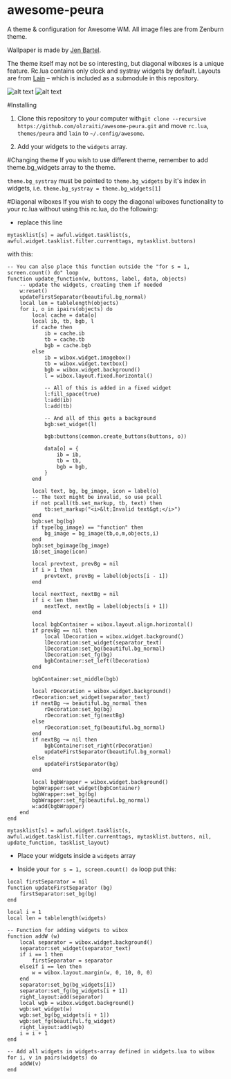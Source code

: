 # awesome-peura
A theme & configuration for Awesome WM. All image files are from Zenburn theme.

Wallpaper is made by [Jen Bartel](http://www.jenbartel.com/).

The theme itself may not be so interesting, but diagonal wiboxes is a unique feature. 
Rc.lua contains only clock and systray widgets by default. Layouts are from [Lain](https://github.com/copycat-killer/lain) – which is included as a submodule in this repository.

![alt text](https://raw.githubusercontent.com/olzraiti/awesome-peura/master/screenshot.png)
![alt text](https://raw.githubusercontent.com/olzraiti/awesome-peura/master/screenshot2.png)

#Installing
1. Clone this repository to your computer with`git clone --recursive https://github.com/olzraiti/awesome-peura.git` and move `rc.lua`, `themes/peura` and `lain` to `~/.config/awesome`.

2. Add your widgets to the `widgets` array.

#Changing theme
If you wish to use different theme, remember to add theme.bg_widgets array to the theme.

`theme.bg_systray` must be pointed to `theme.bg_widgets` by it's index in widgets, i.e. `theme.bg_systray = theme.bg_widgets[1]`

#Diagonal wiboxes
If you wish to copy the diagonal wiboxes functionality to your rc.lua without using this rc.lua, do the following:

* replace this line

`mytasklist[s] = awful.widget.tasklist(s, awful.widget.tasklist.filter.currenttags, mytasklist.buttons)`

with this:

```
-- You can also place this function outside the "for s = 1, screen.count() do" loop
function update_function(w, buttons, label, data, objects)
	-- update the widgets, creating them if needed
	w:reset()
	updateFirstSeparator(beautiful.bg_normal)
	local len = tablelength(objects)
	for i, o in ipairs(objects) do
		local cache = data[o]
		local ib, tb, bgb, l
		if cache then
			ib = cache.ib
			tb = cache.tb
			bgb = cache.bgb
		else
			ib = wibox.widget.imagebox()
			tb = wibox.widget.textbox()
			bgb = wibox.widget.background()
			l = wibox.layout.fixed.horizontal()

			-- All of this is added in a fixed widget
			l:fill_space(true)
			l:add(ib)
			l:add(tb)

			-- And all of this gets a background
			bgb:set_widget(l)

			bgb:buttons(common.create_buttons(buttons, o))

			data[o] = {
				ib = ib,
				tb = tb,
				bgb = bgb,
			}
		end

		local text, bg, bg_image, icon = label(o)
		-- The text might be invalid, so use pcall
		if not pcall(tb.set_markup, tb, text) then
			tb:set_markup("<i>&lt;Invalid text&gt;</i>")
		end
		bgb:set_bg(bg)
		if type(bg_image) == "function" then
			bg_image = bg_image(tb,o,m,objects,i)
		end
		bgb:set_bgimage(bg_image)
		ib:set_image(icon)

		local prevtext, prevBg = nil
		if i > 1 then
			prevtext, prevBg = label(objects[i - 1])
		end

		local nextText, nextBg = nil
		if i < len then
			nextText, nextBg = label(objects[i + 1])
		end

		local bgbContainer = wibox.layout.align.horizontal()
		if prevBg == nil then 
			local lDecoration = wibox.widget.background()
			lDecoration:set_widget(separator_text)
			lDecoration:set_bg(beautiful.bg_normal)
			lDecoration:set_fg(bg)
			bgbContainer:set_left(lDecoration)
		end

		bgbContainer:set_middle(bgb)

		local rDecoration = wibox.widget.background()
		rDecoration:set_widget(separator_text)
		if nextBg ~= beautiful.bg_normal then
			rDecoration:set_bg(bg)
			rDecoration:set_fg(nextBg)
		else
			rDecoration:set_fg(beautiful.bg_normal)
		end
		if nextBg ~= nil then
			bgbContainer:set_right(rDecoration)
			updateFirstSeparator(beautiful.bg_normal)
		else
			updateFirstSeparator(bg)
		end

		local bgbWrapper = wibox.widget.background()
		bgbWrapper:set_widget(bgbContainer)
		bgbWrapper:set_bg(bg)
		bgbWrapper:set_fg(beautiful.bg_normal)
		w:add(bgbWrapper)
	end
end

mytasklist[s] = awful.widget.tasklist(s, awful.widget.tasklist.filter.currenttags, mytasklist.buttons, nil, update_function, tasklist_layout)
```
* Place your widgets inside a ```widgets``` array

* Inside your ```for s = 1, screen.count() do``` loop put this:

```
local firstSeparator = nil
function updateFirstSeparator (bg)
	firstSeparator:set_bg(bg)
end

local i = 1 
local len = tablelength(widgets)

-- Function for adding widgets to wibox
function addW (w)
	local separator = wibox.widget.background()
	separator:set_widget(separator_text)
	if i == 1 then
		firstSeparator = separator
	elseif i == len then
		w = wibox.layout.margin(w, 0, 10, 0, 0)
	end
	separator:set_bg(bg_widgets[i])
	separator:set_fg(bg_widgets[i + 1])
	right_layout:add(separator)
	local wgb = wibox.widget.background()
	wgb:set_widget(w)
	wgb:set_bg(bg_widgets[i + 1])
	wgb:set_fg(beautiful.fg_widget)
	right_layout:add(wgb)
	i = i + 1
end

-- Add all widgets in widgets-array defined in widgets.lua to wibox
for i, v in pairs(widgets) do
	addW(v)
end
```

